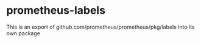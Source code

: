 # prometheus-labels

This is an export of github.com/prometheus/prometheus/pkg/labels into its own package
